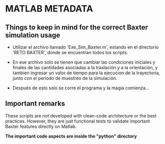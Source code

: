 # MATLAB METADATA

## Things to keep in mind for the correct Baxter simulation usage

* Utilizar el archivo llamado 'Exe_Sim_Baxter.m', estando en el directorio 
'RETO BAXTER', donde se encuentran todos los scripts.

* En ese archivo solo se tienen que cambiar las condiciones iniciales y 
finales de las cantidades asociadas a la traslación y a la orientación, 
y tambien ingresar un valor de tiempo para la ejecucion de la trayectoria, 
junto con el periodo de muestreo de la simulación.

* Después de esto solo se corre el programa y la magia comienza...

## Important remarks

These scripts are not developed with clean-code architecture or the best 
practices. However, they are just functional tests to validate important 
Baxter features directly on Matlab.<br>

**The important code aspects are inside the "python" directory**